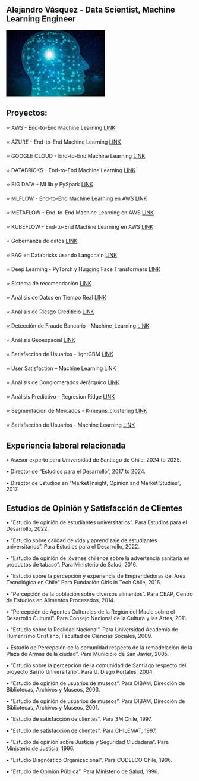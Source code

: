 ## Alejandro Vásquez - Data Scientist, Machine Learning Engineer

![imagen](docs/assets/images/brain_small.jpg)

## Proyectos:

⭐️ AWS - End-to-End Machine Learning                   [LINK](https://alejandrosvc.github.io/AWS--End_to_End_Machine_Learning/)

⭐️ AZURE - End-to-End Machine Learning                 [LINK](https://alejandrosvc.github.io/AZURE--End_to_End_Machine_Learning/)

⭐️ GOOGLE CLOUD - End-to-End Machine Learning          [LINK](https://alejandrosvc.github.io/GOOGLE_CLOUD--End_to_End_Machine_Learning/)

⭐️ DATABRICKS - End-to-End Machine Learning            [LINK](https://alejandrosvc.github.io/Databricks--End_to_End_Machine_Learning/)

⭐️ BIG DATA - MLlib y PySpark                          [LINK](https://alejandrosvc.github.io/Bigdata_PySpark/)

⭐️ MLFLOW - End-to-End Machine Learning en AWS         [LINK](https://alejandrosvc.github.io/MLFLOW--End_to_End_Machine_Learning_en_AWS/)

⭐️ METAFLOW - End-to-End Machine Learning en AWS       [LINK](https://alejandrosvc.github.io/METAFLOW----End_to_End_Machine_Learning_en_AWS/)

⭐️ KUBEFLOW - End-to-End Machine Learning en AWS       [LINK](https://alejandrosvc.github.io/KUBEFLOW--End_to_End_Machine_Learning_en_AWS/)

⭐️ Gobernanza de datos                                 [LINK](https://alejandrosvc.github.io/Gobernanza_de_Datos/)

⭐️ RAG en Databricks usando Langchain                  [LINK](https://alejandrosvc.github.io/RAG_en_Databricks_usando_Langchain/)

⭐️ Deep Learning - PyTorch y Hugging Face Transformers [LINK](https://alejandrosvc.github.io/DeepLearning--Analisis_de_Sentimiento_usando_PyTorch_y_Transformers/)

⭐️ Sistema de recomendación                            [LINK](https://alejandrosvc.github.io/Sistema_de_Recomendacion/)

⭐️ Análisis de Datos en Tiempo Real                    [LINK](https://alejandrosvc.github.io/Analisis_de_Datos_en_Tiempo_Real/)

⭐️ Análisis de Riesgo Crediticio                       [LINK](https://alejandrosvc.github.io/Analisis_de_Riesgo_Crediticio/)

⭐️ Detección de Fraude Bancario - Machine_Learning     [LINK](https://alejandrosvc.github.io/Deteccion_de_Fraude_Bancario--Machine_Learning/)

⭐️ Análisis Geoespacial                                [LINK](https://alejandrosvc.github.io/Analisis_Geoespacial/)

⭐️ Satisfacción de Usuarios - lightGBM                 [LINK](https://alejandrosvc.github.io/Satisfaccion_de_Usuarios--lightGBM/)

⭐️ User Satisfaction – Machine Learning                [LINK](https://tinyurl.com/UserSatLightGBM/)

⭐️ Análisis de Conglomerados Jerárquico                [LINK](https://alejandrosvc.github.io/Analisis_de_Conglomerados_Jerarquico/)

⭐️ Análisis Predictivo - Regresion Ridge               [LINK](https://alejandrosvc.github.io/Analisis_Predictivo--Regresion_Ridge/)

⭐️ Segmentación de Mercados - K-means_clustering       [LINK](https://alejandrosvc.github.io/Segmentacion_de_Mercados---K-means_clustering/)

⭐️ Satisfacción de Usuarios - Machine Learning         [LINK](https://alejandrosvc.github.io/Satisfaccion_de_Usuarios--Machine_Learning/)

## Experiencia laboral relacionada

• Asesor experto para Universidad de Santiago de Chile, 2024 to 2025.

• Director de “Estudios para el Desarrollo”, 2017 to 2024.

• Director de Estudios en “Market Insight, Opinion and Market Studies”, 2017.

## Estudios de Opinión y Satisfacción de Clientes

• “Estudio de opinión de estudiantes universitarios”.
   Para Estudios para el Desarrollo, 2022.

• “Estudio sobre calidad de vida y aprendizaje de estudiantes universitarios”.
   Para Estudios para el Desarrollo, 2022.

• “Estudio de opinión de jóvenes chilenos sobre la advertencia sanitaria en productos de tabaco”.
   Para Ministerio de Salud, 2016.

• “Estudio sobre la percepción y experiencia de Emprendedoras del Área Tecnológica en Chile”
   Para Fundación Girls in Tech Chile, 2016.

• “Percepción de la población sobre diversos alimentos”.
   Para CEAP, Centro de Estudios en Alimentos Procesados, 2014.

• “Percepción de Agentes Culturales de la Región del Maule sobre el Desarrollo Cultural”.
   Para Consejo Nacional de la Cultura y las Artes, 2011.

• “Estudio sobre la Realidad Nacional”.
   Para Universidad Academia de Humanismo Cristiano, Facultad de Ciencias Sociales, 2009.

• Estudio de Percepción de la comunidad respecto de la remodelación de la Plaza de Armas de la ciudad”.
   Para Municipio de San Javier, 2005.

• “Estudio sobre la percepción de la comunidad de Santiago respecto del proyecto Barrio Universitario”.
   Para U. Diego Portales, 2004.

• “Estudio de opinión de usuarios de museos”.
   Para DIBAM, Dirección de Bibliotecas, Archivos y Museos, 2003.

• “Estudio de opinión de usuarios de museos”.
   Para DIBAM, Dirección de Bibliotecas, Archivos y Museos, 2001.

• “Estudio de satisfacción de clientes”.
   Para 3M Chile, 1997.

• “Estudio de satisfacción de clientes”.
   Para CHILEMAT, 1997.

• “Estudio de opinión sobre Justicia y Seguridad Ciudadana”.
   Para Ministerio de Justicia, 1996.

• “Estudio Diagnóstico Organizacional”.
   Para CODELCO Chile, 1996.

• “Estudio de Opinión Pública”.
   Para Ministerio de Salud, 1996.
